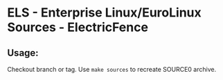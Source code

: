 # ELS - Enterprise Linux/EuroLinux Sources - ElectricFence
 
## Usage:
  Checkout branch or tag. Use `make sources` to recreate  SOURCE0 archive.
